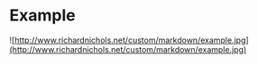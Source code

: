 # Example #

![http://www.richardnichols.net/custom/markdown/example.jpg](http://www.richardnichols.net/custom/markdown/example.jpg)